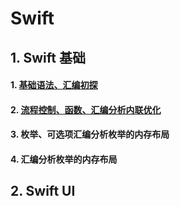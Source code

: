 # Swift

## 1. Swift 基础

#### 1. [基础语法、汇编初探](./Swift/01-基础.md)

#### 2. [流程控制、函数、汇编分析内联优化](./Swift/02-流程控制.md)

#### 3. 枚举、可选项汇编分析枚举的内存布局

#### 4. 汇编分析枚举的内存布局





## 2. Swift UI



